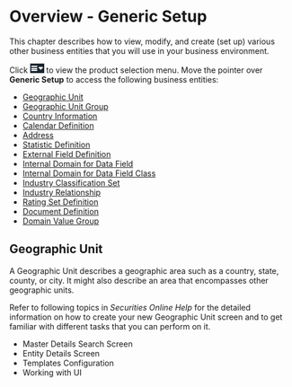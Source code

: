Overview - Generic Setup
========================

This chapter describes how to view, modify, and create (set up) various other business entities that you will use in your business environment.

Click ![](images/26677-GSC_392_1_1.png) to view the product selection menu. Move the pointer over **Generic Setup** to access the following business entities:

*   [Geographic Unit](#dsy15746-GSC)
*   [Geographic Unit Group](dsy15763-GSC.html#dsy15763-GSC)
*   [Country Information](dsy15871-GSC.html#dsy15871-GSC)
*   [Calendar Definition](dsy15802-GSC.html#dsy15802-GSC)
*   [Address](dsy15876-GSC.html#dsy15876-GSC)
*   [Statistic Definition](dsy15769-GSC.html#dsy15769-GSC)
*   [External Field Definition](dsy15760-GSC.html#dsy15760-GSC)
*   [Internal Domain for Data Field](dsy16434-GSC.html#dsy16434-GSC)
*   [Internal Domain for Data Field Class](dsy16435-GSC.html#dsy16435-GSC)
*   [Industry Classification Set](dsy15773-GSC.html#dsy15773-GSC)
*   [Industry Relationship](dsy15795-GSC.html#dsy15795-GSC)
*   [Rating Set Definition](dsy15784-GSC.html#dsy15784-GSC)
*   [Document Definition](dsy15867-GSC.html#dsy15867-GSC)
*   [Domain Value Group](dsy32253-GSC.html#dsy32253-GSC)

Geographic Unit
---------------

A Geographic Unit describes a geographic area such as a country, state, county, or city. It might also describe an area that encompasses other geographic units.

Refer to following topics in _Securities Online Help_ for the detailed information on how to create your new Geographic Unit screen and to get familiar with different tasks that you can perform on it.

*   Master Details Search Screen
*   Entity Details Screen
*   Templates Configuration
*   Working with UI
